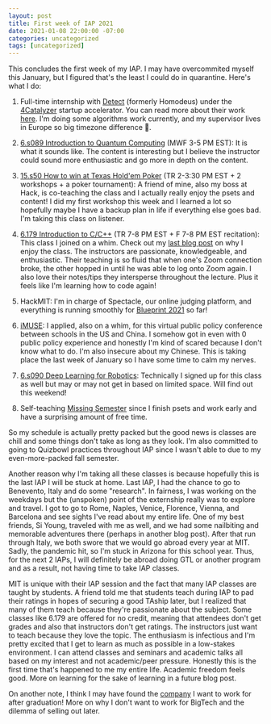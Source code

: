 ```yaml
---
layout: post
title: First week of IAP 2021
date: 2021-01-08 22:00:00 -07:00
categories: uncategorized
tags: [uncategorized]
---
```


This concludes the first week of my IAP. I may have overcommited myself this January, but I figured that's the least I could do in quarantine. Here's what I do:

1. Full-time internship with <a href="https://www.detectnow.com">Detect</a> (formerly Homodeus) under the <a href="https://www.4catalyzer.com">4Catalyzer</a> startup accelerator. You can read more about their work <a href="https://www.newyorker.com/tech/annals-of-technology/jonathan-rothbergs-race-to-invent-the-ultimate-rapid-at-home-covid-19-test">here</a>. I'm doing some algorithms work currently, and my supervisor lives in Europe so big timezone difference 😬.

2. <a href="https://www.eecs.mit.edu/academics-admissions/academic-information/eecs-iap-classes-2021">6.s089 Introduction to Quantum Computing</a> (MWF 3-5 PM EST): It is what it sounds like. The content is interesting but I believe the instructor could sound more enthusiastic and go more in depth on the content.

3. <a href="https://ocw.mit.edu/courses/sloan-school-of-management/15-s50-how-to-win-at-texas-holdem-poker-january-iap-2016/">15.s50 How to win at Texas Hold'em Poker</a> (TR 2-3:30 PM EST + 2 workshops + a poker tournament): A friend of mine, also my boss at Hack, is co-teaching the class and I actually really enjoy the psets and content! I did my first workshop this week and I learned a lot so hopefully maybe I have a backup plan in life if everything else goes bad. I'm taking this class on listener.

4. <a href="https://ocw.mit.edu/courses/electrical-engineering-and-computer-science/6-s096-introduction-to-c-and-c-january-iap-2013/">6.179 Introduction to C/C++</a> (TR 7-8 PM EST + F 7-8 PM EST recitation): This class I joined on a whim. Check out my <a href="https://mlong93.github.io/thoughts,/today/2021/01/08/a-good-day.html">last blog post</a> on why I enjoy the class. The instructors are passionate, knowledgeable, and enthusiastic. Their teaching is so fluid that when one's Zoom connection broke, the other hopped in until he was able to log onto Zoom again. I also love their notes/tips they intersperse throughout the lecture. Plus it feels like I'm learning how to code again!

5. HackMIT: I'm in charge of Spectacle, our online judging platform, and everything is running smoothly for <a href="https://blueprint.hackmit.org">Blueprint 2021</a> so far!

6. <a href="https://projectimuse.github.io">iMUSE</a>: I applied, also on a whim, for this virtual public policy conference between schools in the US and China. I somehow got in even with 0 public policy experience and honestly I'm kind of scared because I don't know what to do. I'm also insecure about my Chinese. This is taking place the last week of January so I have some time to calm my nerves.

7. <a href="https://www.eecs.mit.edu/academics-admissions/academic-information/eecs-iap-classes-2021">6.s090 Deep Learning for Robotics</a>: Technically I signed up for this class as well but may or may not get in based on limited space. Will find out this weekend!

8. Self-teaching <a href="https://missing.csail.mit.edu">Missing Semester</a> since I finish psets and work early and have a surprising amount of free time.

So my schedule is actually pretty packed but the good news is classes are chill and some things don't take as long as they look. I'm also committed to going to Quizbowl practices throughout IAP since I wasn't able to due to my even-more-packed fall semester.

Another reason why I'm taking all these classes is because hopefully this is the last IAP I will be stuck at home. Last IAP, I had the chance to go to Benevento, Italy and do some "research". In fairness, I was working on the weekdays but the (unspoken) point of the externship really was to explore and travel. I got to go to Rome, Naples, Venice, Florence, Vienna, and Barcelona and see sights I've read about my entire life. One of my best friends, Si Young, traveled with me as well, and we had some nailbiting and memorable adventures there (perhaps in another blog post). After that run through Italy, we both swore that we would go abroad every year at MIT. Sadly, the pandemic hit, so I'm stuck in Arizona for this school year. Thus, for the next 2 IAPs, I will definitely be abroad doing GTL or another program and as a result, not having time to take IAP classes.

MIT is unique with their IAP session and the fact that many IAP classes are taught by students. A friend told me that students teach during IAP to pad their ratings in hopes of securing a good TAship later, but I realized that many of them teach because they're passionate about the subject. Some classes like 6.179 are offered for no credit, meaning that attendees don't get grades and also that instructors don't get ratings. The instructors just want to teach because they love the topic. The enthusiasm is infectious and I'm pretty excited that I get to learn as much as possible in a low-stakes environment. I can attend classes and seminars and academic talks all based on my interest and not academic/peer pressure. Honestly this is the first time that's happened to me my entire life. Academic freedom feels good. More on learning for the sake of learning in a future blog post.

On another note, I think I may have found the <a href="https://www.astranis.com">company</a> I want to work for after graduation! More on why I don't want to work for BigTech and the dilemma of selling out later.